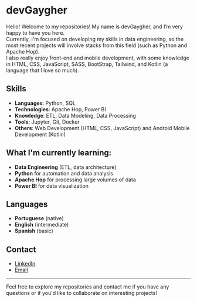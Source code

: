 # devGaygher

Hello! Welcome to my repositories! My name is devGaygher, and I’m very happy to have you here.  
Currently, I'm focused on developing my skills in data engineering, so the most recent projects will involve stacks from this field (such as Python and Apache Hop).  
I also really enjoy front-end and mobile development, with some knowledge in HTML, CSS, JavaScript, SASS, BootStrap, Tailwind, and Kotlin (a language that I love so much).

## Skills

- **Languages**: Python, SQL
- **Technologies**: Apache Hop, Power BI
- **Knowledge**: ETL, Data Modeling, Data Processing
- **Tools**: Jupyter, Git, Docker
- **Others**: Web Development (HTML, CSS, JavaScript) and Android Mobile Development (Kotlin)

## What I'm currently learning:

- **Data Engineering** (ETL, data architecture)
- **Python** for automation and data analysis
- **Apache Hop** for processing large volumes of data
- **Power BI** for data visualization

## Languages

- **Portuguese** (native)
- **English** (intermediate)
- **Spanish** (basic)

## Contact

- [LinkedIn](https://br.linkedin.com/in/rafael-pereira-ferreira-gaygher-017724166)
- [Email](mailto:dev.gaygher@gmail.com)

---

Feel free to explore my repositories and contact me if you have any questions or if you'd like to collaborate on interesting projects!

